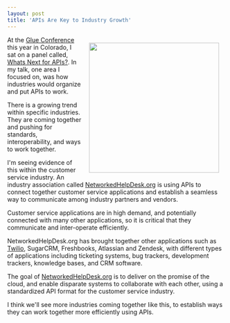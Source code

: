 ```yaml
---
layout: post
title: 'APIs Are Key to Industry Growth'
---
```

<img style="padding: 15px;" src="http://kinlane-productions.s3.amazonaws.com/api-evangelist/NetworkedHelpDesk/Networked-help-desk.png" alt="" width="300" align="right" />At the <a title="Glue Conference" href="http://gluecon.com/2011/">Glue Conference</a> this year in Colorado, I sat on a panel called, <a title="Whats Next for APIs?" href="http://www.kinlane.com/2011/05/whats-next-for-apis/">Whats Next for APIs?</a>.  In my talk, one area I focused on, was how industries would organize and put APIs to work.<p></p>
There is a growing trend within specific industries. They are coming together and pushing for standards, interoperability, and ways to work together.<p></p>
I'm seeing evidence of this within the customer service industry.  An industry association called <a title="NetworkedHelpDesk.org" href="http://networkedhelpdesk.org/">NetworkedHelpDesk.org</a> is using APIs to connect together customer service applications and establish a seamless way to communicate among industry partners and vendors.<p></p>
Customer service applications are in high demand, and potentially connected with many other applications, so it is critical that they communicate and inter-operate efficiently.<p></p>
NetworkedHelpDesk.org has brought together other applications such as <a title="Twilio" href="http://www.apievangelist.com/api-detail.php?API_ID=1823">Twilio</a>, SugarCRM, Freshbooks, Atlassian and Zendesk, with different types of applications including ticketing systems, bug trackers, development trackers, knowledge bases, and CRM software.<p></p>
The goal of <a title="NetworkedHelpDesk.org" href="http://networkedhelpdesk.org/">NetworkedHelpDesk.org</a> is to deliver on the promise of the cloud, and enable disparate systems to collaborate with each other, using a standardized API format for the customer service industry.<p></p>
I think we'll see more industries coming together like this, to establish ways they can work together more efficiently using APIs.
